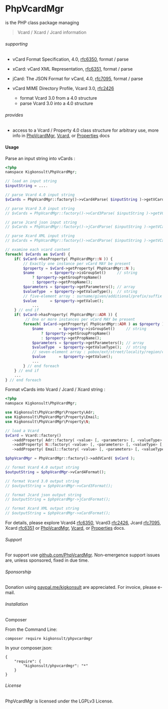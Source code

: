 
# PhpVcardMgr

is the PHP class package managing

> Vcard / Xcard / Jcard information

###### supporting
* vCard Format Specification, 4.0, [rfc6350], format / parse
  
* xCard: vCard XML Representation, [rfc6351], format / parse

* jCard: The JSON Format for vCard, 4.0, [rfc7095], format / parse

* vCard MIME Directory Profile, Vcard 3.0, [rfc2426]
   * format Vcard 3.0 from a 4.0 structure
   * parse Vcard 3.0 into a 4.0 structure

###### provides
* access to a Vcard / Property 4.0 class structure for arbitrary use, more info in [PhpVcardMgr], [Vcard], or [Properties] docs 

#### Usage

Parse an input string into vCards :

```php
<?php
namspace Kigkonsult\PhpVcardMgr;

// load an input string
$inputString = ....

// parse Vcard 4.0 input string
$vCards = PhpVcardMgr::factory()->vCard4Parse( $inputString )->getVCards();

// parse Vcard 3.0 input string
// $vCards = PhpVcardMgr::factory()->vCard3Parse( $inputString )->getVCards();

// parse Jcard json input string
// $vCards = PhpVcardMgr::factory()->jCardParse( $inputString )->getVCards();

// parse Xcard XML input string
// $vCards = PhpVcardMgr::factory()->xCardParse( $inputString )->getVCards();

// examine each vcard content
foreach( $vCards as $vCard) {
    if( $vCard->hasProperty( PhpVcardMgr::N )) {
        // Exactly one instance per vCard MAY be present
        $property = $vCard->getProperty( PhpVcardMgr::N );
        $name       = $property->isGroupSet()     // string
            ? $property->getGroupPropName()
            : $property->getPropName();
        $parameters = $property->getParameters(); // array
        $valueType  = $property->getValueType();  // string
        // five-element array : surname/given/additional/prefix/suffix
        $value      = $property->getValue();
            ...
    } // end if
    if( $vCard->hasProperty( PhpVcardMgr::ADR )) {
         // One or more instances per vCard MAY be present
        foreach( $vCard->getProperty( PhpVcardMgr::ADR ) as $property ) {
            $name       = $property->isGroupSet()     // string
                ? $property->getGroupPropName()
                : $property->getPropName();
            $parameters = $property->getParameters(); // array
            $valueType  = $property->getValueType();  // string
            // seven-element array : pobox/ext/street/locality/region/code/country
            $value      = $property->getValue();
            ...
        } // end foreach
    } // end if
    ...
} // end foreach

```

Format vCards into Vcard / Jcard / Xcard string :

```php
<?php
namspace Kigkonsult\PhpVcardMgr;

use Kigkonsult\PhpVcardMgr\Property\Adr;
use Kigkonsult\PhpVcardMgr\Property\Email;
use Kigkonsult\PhpVcardMgr\Property\N;

// load a Vcard
$vCard = Vcard::factory()
   ->addProperty( Adr::factory( <value> [, <parameters> [, <valueType> [, <group> ]]] )
   ->addProperty( N::factory( <value> [, <parameters> [, <valueType> [, <group> ]]] )
   ->addProperty( Email::factory( <value> [, <parameters> [, <valueType> [, <group> ]]] );

$phpVcardMgr = PhpVcardMgr::factory()->addVCard( $vCard );

// format Vcard 4.0 output string
$outputString = $phpVcardMgr->vCard4Format();

// format Vcard 3.0 output string
// $outputString = $phpVcardMgr->vCard3Format();

// format Jcard json output string
// $outputString = $phpVcardMgr->jCardFormat();

// format Xcard XML output string
// $outputString = $phpVcardMgr->xCardFormat();

```

For details, please explore Vcard4 [rfc6350], Vcard3 [rfc2426], Jcard [rfc7095], Xcard [rfc6351] or [PhpVcardMgr], [Vcard], or [Properties] docs.


###### Support

For support use [github.com/PhpVcardMgr]. Non-emergence support issues are, unless sponsored, fixed in due time.


###### Sponsorship

Donation using [paypal.me/kigkonsult] are appreciated.
For invoice, please e-mail</a>.

###### Installation

Composer

From the Command Line:

```
composer require kigkonsult/phpvcardmgr
```

In your composer.json:

```
{
    "require": {
        "kigkonsult/phpvcardmgr": "*"
    }
}
```

###### License

PhpVcardMgr is licensed under the LGPLv3 License.

[github.com/PhpVcardMgr]:https://github.com/iCalcreator/phpvcardmgr/issues
[paypal.me/kigkonsult]:https://paypal.me/kigkonsult
[PhpVcardMgr]:docs/PhpVcardMgr.md
[Properties]:docs/Properties.md
[rfc2426]:https://www.rfc-editor.org/rfc/rfc2426.html
[rfc6350]:https://www.rfc-editor.org/rfc/rfc6350.html
[rfc6351]:https://www.rfc-editor.org/rfc/rfc6351.html
[rfc7095]:https://www.rfc-editor.org/rfc/rfc7095.html
[Vcard]:docs/Vcard.md

[comment]: # (This file is part of PhpVcardMgr, the PHP class package managing Vcard/Xcard/Jcard information. Copyright 2022 Kjell-Inge Gustafsson, kigkonsult, All rights reserved, licence GPL 3.0)
